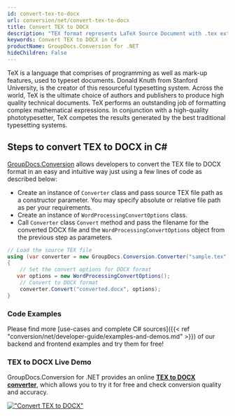 ```yaml
---
id: convert-tex-to-docx
url: conversion/net/convert-tex-to-docx
title: Convert TEX to DOCX
description: "TEX format represents LaTeX Source Document with .tex extension. Learn how to convert TEX to DOCX file programmatically in C# language using GroupDocs.Conversion for .NET library."
keywords: Convert TEX to DOCX in C#
productName: GroupDocs.Conversion for .NET
hideChildren: False
---
```


TeX is a language that comprises of programming as well as mark-up features, used to typeset documents. Donald Knuth from Stanford University, is the creator of this resourceful typesetting system. Across the world, TeX is the ultimate choice of authors and publishers to produce high quality technical documents. TeX performs an outstanding job of formatting complex mathematical expressions. In conjunction with a high-quality phototypesetter, TeX competes the results generated by the best traditional typesetting systems.

## Steps to convert TEX to DOCX in C#

[GroupDocs.Conversion](https://products.groupdocs.com/conversion/net) allows developers to convert the TEX file to DOCX format in an easy and intuitive way just using a few lines of code as described below:

* Create an instance of `Converter` class and pass source TEX file path as a constructor parameter. You may specify absolute or relative file path as per your requirements. 
* Create an instance of `WordProcessingConvertOptions` class.
* Call `Converter` class `Convert` method and pass the filename for the converted DOCX file and the `WordProcessingConvertOptions` object from the previous step as parameters.

```csharp
// Load the source TEX file
using (var converter = new GroupDocs.Conversion.Converter("sample.tex"))
{
    // Set the convert options for DOCX format
   var options = new WordProcessingConvertOptions();
    // Convert to DOCX format
    converter.Convert("converted.docx", options);
}
```

### Code Examples

Please find more [use-cases and complete C# sources]({{< ref "conversion/net/developer-guide/examples-and-demos.md" >}}) of our backend and frontend examples and try them for free!

### TEX to DOCX Live Demo

GroupDocs.Conversion for .NET provides an online [**TEX to DOCX converter**](https://products.groupdocs.app/conversion/tex-to-docx), which allows you to try it for free and check conversion quality and accuracy.

[!["Convert TEX to DOCX"](conversion/net/images/convert-to-docx/convert-tex-to-docx.png)](https://products.groupdocs.app/conversion/tex-to-docx)